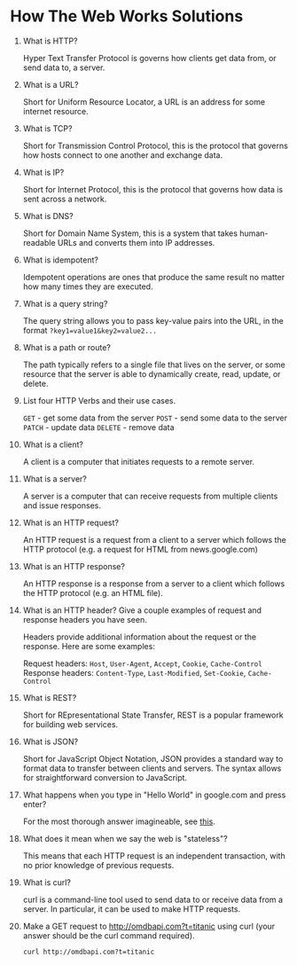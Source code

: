 # How The Web Works Solutions

1. What is HTTP?

    Hyper Text Transfer Protocol is governs how clients get data from, or send data to, a server.

2. What is a URL?

    Short for Uniform Resource Locator, a URL is an address for some internet resource.

3. What is TCP?

    Short for Transmission Control Protocol, this is the protocol that governs how hosts connect to one another and exchange data.

4. What is IP?

    Short for Internet Protocol, this is the protocol that governs how data is sent across a network. 

5. What is DNS?

    Short for Domain Name System, this is a system that takes human-readable URLs and converts them into IP addresses.

6. What is idempotent?
    
    Idempotent operations are ones that produce the same result no matter how many times they are executed.

7. What is a query string?

    The query string allows you to pass key-value pairs into the URL, in the format `?key1=value1&key2=value2...`

8. What is a path or route?

    The path typically refers to a single file that lives on the server, or some resource that the server is able to dynamically create, read, update, or delete.

9. List four HTTP Verbs and their use cases.

    `GET` - get some data from the server
    `POST` - send some data to the server
    `PATCH` - update data
    `DELETE` - remove data 

10. What is a client?

    A client is a computer that initiates requests to a remote server.

11. What is a server?

    A server is a computer that can receive requests from multiple clients and issue responses.

12. What is an HTTP request?

    An HTTP request is a request from a client to a server which follows the HTTP protocol (e.g. a request for HTML from news.google.com)

13. What is an HTTP response?

    An HTTP response is a response from a server to a client which follows the HTTP protocol (e.g. an HTML file).

14. What is an HTTP header? Give a couple examples of request and response headers you have seen.

    Headers provide additional information about the request or the response. Here are some examples:

    Request headers: `Host`, `User-Agent`, `Accept`, `Cookie`, `Cache-Control`
    Response headers: `Content-Type`, `Last-Modified`, `Set-Cookie`, `Cache-Control`

15. What is REST?

    Short for REpresentational State Transfer, REST is a popular framework for building web services.

16. What is JSON?

    Short for JavaScript Object Notation, JSON provides a standard way to format data to transfer between clients and servers. The syntax allows for straightforward conversion to JavaScript.

17. What happens when you type in "Hello World" in google.com and press enter?

    For the most thorough answer imagineable, see [this](https://github.com/alex/what-happens-when).    

18. What does it mean when we say the web is "stateless"?

    This means that each HTTP request is an independent transaction, with no prior knowledge of previous requests.

19. What is curl?

    curl is a command-line tool used to send data to or receive data from a server. In particular, it can be used to make HTTP requests.

20. Make a GET request to http://omdbapi.com?t=titanic using curl (your answer should be the curl command required).

    `curl http://omdbapi.com?t=titanic`
